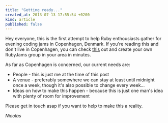 ```yaml
---
title: "Getting ready..."
created_at: 2013-07-13 17:55:54 +0200
kind: article
published: false
---
```


Hey everyone, this is the first attempt to help Ruby enthousiasts gather for evening coding jams in Copenhagen, Denmark. If you're reading this and don't live in Copenhagen, you can check [this](https://github.com/fuzzytern/rubyjams) out and create your own RubyJams group in your area in minutes.

As far as Copenhagen is concerned, our current needs are:

- People - this is just me at the time of this post
- A venue - preferably somewhere we can stay at least until midnight once a week, though it's also possible to change every week...
- Ideas on how to make this happen - because this is just one man's idea with plenty of room for improvement

Please get in touch asap if you want to help to make this a reality.

*Nicolas*
